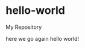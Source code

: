 # hello-world
My Repository
<html>
  <head>here we go again</head>
  <body>
    hello world!
  </body>
  </html>
